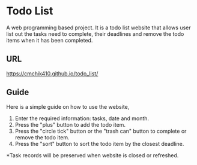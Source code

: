 # Todo List
A web programming based project. It is a todo list website that allows user list out the tasks need to complete, their deadlines and remove the todo items when it has been completed.

## URL
https://cmchik410.github.io/todo_list/

## Guide
Here is a simple guide on how to use the website,

1. Enter the required information: tasks, date and month.
2. Press the "plus" button to add the todo item.
3. Press the "circle tick" button or the "trash can" button to complete or remove the todo item.
4. Press the "sort" button to sort the todo item by the closest deadline.

*Task records will be preserved when website is closed or refreshed.
